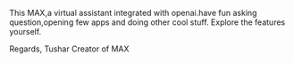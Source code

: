 This MAX,a virtual assistant integrated with openai.have fun asking question,opening few apps and doing other cool stuff.
Explore the features yourself.

Regards,
Tushar
Creator of MAX